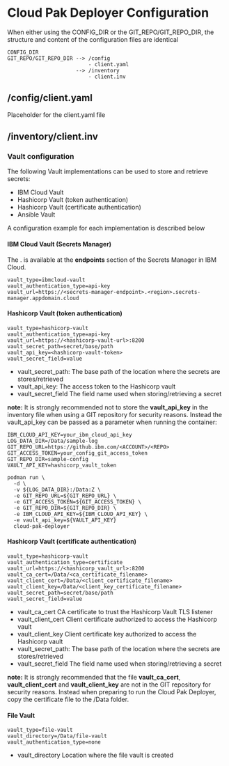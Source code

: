# Cloud Pak Deployer Configuration

When either using the CONFIG_DIR or the GIT_REPO/GIT_REPO_DIR, the structure and content of the configuration files are identical

```
CONFIG_DIR  
GIT_REPO/GIT_REPO_DIR --> /config
                          - client.yaml
                      --> /inventory
                          - client.inv
```

## /config/client.yaml

Placeholder for the client.yaml file

## /inventory/client.inv




### Vault configuration

The following Vault implementations can be used to store and retrieve secrets:
- IBM Cloud Vault
- Hashicorp Vault (token authentication)
- Hashicorp Vault (certificate authentication)
- Ansible Vault

A configuration example for each implementation is described below

#### IBM Cloud Vault (Secrets Manager)

The <secrets-manager-endpoint>.<region> is available at the **endpoints** section of the Secrets Manager in IBM Cloud.
```
vault_type=ibmcloud-vault
vault_authentication_type=api-key
vault_url=https://<secrets-manager-endpoint>.<region>.secrets-manager.appdomain.cloud
```

#### Hashicorp Vault (token authentication)

```
vault_type=hashicorp-vault
vault_authentication_type=api-key
vault_url=https://<hashicorp-vault-url>:8200
vault_secret_path=secret/base/path
vault_api_key=<hashicorp-vault-token>
vault_secret_field=value
```

- vault_secret_path:
  The base path of the location where the secrets are stores/retrieved
- vault_api_key:
  The access token to the Hashicorp vault
- vault_secret_field
  The field name used when storing/retrieving a secret

**note:**
It is strongly recommended not to store the **vault_api_key** in the inventory file when using a GIT repository for security reasons. Instead the vault_api_key can be passed as a parameter when running the container:
```
IBM_CLOUD_API_KEY=your_ibm_cloud_api_key
LOG_DATA_DIR=/Data/sample-log
GIT_REPO_URL=https://github.ibm.com/<ACCOUNT>/<REPO>
GIT_ACCESS_TOKEN=your_config_git_access_token
GIT_REPO_DIR=sample-config
VAULT_API_KEY=hashicorp_vault_token

podman run \
  -d \
  -v ${LOG_DATA_DIR}:/Data:Z \
  -e GIT_REPO_URL=${GIT_REPO_URL} \
  -e GIT_ACCESS_TOKEN=${GIT_ACCESS_TOKEN} \
  -e GIT_REPO_DIR=${GIT_REPO_DIR} \
  -e IBM_CLOUD_API_KEY=${IBM_CLOUD_API_KEY} \
  -e vault_api_key=${VAULT_API_KEY}
  cloud-pak-deployer
```

#### Hashicorp Vault (certificate authentication)

```
vault_type=hashicorp-vault
vault_authentication_type=certificate
vault_url=https://<hashicorp_vault_url>:8200
vault_ca_cert=/Data/<ca_certificate_filename>
vault_client_cert=/Data/<client_certificate_filename>
vault_client_key=/Data/<client_key_certificate_filename>
vault_secret_path=secret/base/path
vault_secret_field=value
```

- vault_ca_cert
  CA certificate to trust the Hashicorp Vault TLS listener
- vault_client_cert
  Client certificate authorized to access the Hashicorp vault
- vault_client_key
  Client certificate key authorized to access the Hashicorp vault
- vault_secret_path:
  The base path of the location where the secrets are stores/retrieved
- vault_secret_field
  The field name used when storing/retrieving a secret

**note:**
It is strongly recommended that the file **vault_ca_cert**, **vault_client_cert** and **vault_client_key** are not in the GIT repository for security reasons. Instead when preparing to run the Cloud Pak Deployer, copy the certificate file to the /Data folder.

#### File Vault 
```
vault_type=file-vault
vault_directory=/Data/file-vault
vault_authentication_type=none
```

- vault_directory
  Location where the file vault is created
